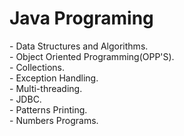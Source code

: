 <h1>Java Programing</h1>
- Data Structures and Algorithms.<br>
- Object Oriented Programming(OPP'S).<br>
- Collections.  <br>
- Exception Handling. <br>
- Multi-threading.   <br>
- JDBC.<br>
- Patterns Printing. <br>
- Numbers Programs.
